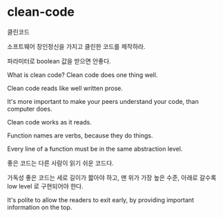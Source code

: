 # clean-code
클린코드

소프트웨어 장인정신을 가지고 클린한 코드를 제작하라.



파라미터로 boolean 값을 받으면 안좋다.

What is clean code? Clean code does one thing well.

Clean code reads like well written prose.

It's more important to make your peers understand your code, than computer does.

Clean code works as it reads.

Function names are verbs, because they do things.

Every line of a function must be in the same abstraction level.

좋은 코드는 다른 사람이 읽기 쉬운 코드다.

가독성 좋은 코드는 세로 길이가 짧아야 하고, 맨 위가 가장 높은 수준, 아래로 갈수록 low level 로 구현되어야 한다.

It's polite to allow the readers to exit early, by providing important information on the top.
